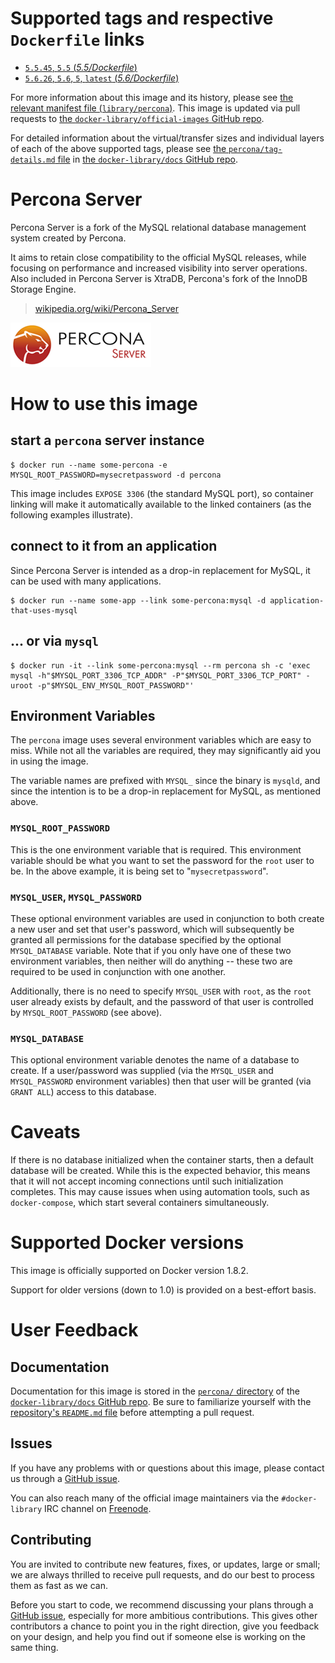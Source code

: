 # Supported tags and respective `Dockerfile` links

-	[`5.5.45`, `5.5` (*5.5/Dockerfile*)](https://github.com/docker-library/percona/blob/301bc073bee3e7e89fd96edd324581aabe3b3b73/5.5/Dockerfile)
-	[`5.6.26`, `5.6`, `5`, `latest` (*5.6/Dockerfile*)](https://github.com/docker-library/percona/blob/0c94823a5a41d31cbcb4392b85aaf5c00ecf5671/5.6/Dockerfile)

For more information about this image and its history, please see [the relevant manifest file (`library/percona`)](https://github.com/docker-library/official-images/blob/master/library/percona). This image is updated via pull requests to [the `docker-library/official-images` GitHub repo](https://github.com/docker-library/official-images).

For detailed information about the virtual/transfer sizes and individual layers of each of the above supported tags, please see [the `percona/tag-details.md` file](https://github.com/docker-library/docs/blob/master/percona/tag-details.md) in [the `docker-library/docs` GitHub repo](https://github.com/docker-library/docs).

# Percona Server

Percona Server is a fork of the MySQL relational database management system created by Percona.

It aims to retain close compatibility to the official MySQL releases, while focusing on performance and increased visibility into server operations. Also included in Percona Server is XtraDB, Percona's fork of the InnoDB Storage Engine.

> [wikipedia.org/wiki/Percona_Server](https://en.wikipedia.org/wiki/Percona_Server)

![logo](https://raw.githubusercontent.com/docker-library/docs/master/percona/logo.png)

# How to use this image

## start a `percona` server instance

```console
$ docker run --name some-percona -e MYSQL_ROOT_PASSWORD=mysecretpassword -d percona
```

This image includes `EXPOSE 3306` (the standard MySQL port), so container linking will make it automatically available to the linked containers (as the following examples illustrate).

## connect to it from an application

Since Percona Server is intended as a drop-in replacement for MySQL, it can be used with many applications.

```console
$ docker run --name some-app --link some-percona:mysql -d application-that-uses-mysql
```

## ... or via `mysql`

```console
$ docker run -it --link some-percona:mysql --rm percona sh -c 'exec mysql -h"$MYSQL_PORT_3306_TCP_ADDR" -P"$MYSQL_PORT_3306_TCP_PORT" -uroot -p"$MYSQL_ENV_MYSQL_ROOT_PASSWORD"'
```

## Environment Variables

The `percona` image uses several environment variables which are easy to miss. While not all the variables are required, they may significantly aid you in using the image.

The variable names are prefixed with `MYSQL_` since the binary is `mysqld`, and since the intention is to be a drop-in replacement for MySQL, as mentioned above.

### `MYSQL_ROOT_PASSWORD`

This is the one environment variable that is required. This environment variable should be what you want to set the password for the `root` user to be. In the above example, it is being set to "`mysecretpassword`".

### `MYSQL_USER`, `MYSQL_PASSWORD`

These optional environment variables are used in conjunction to both create a new user and set that user's password, which will subsequently be granted all permissions for the database specified by the optional `MYSQL_DATABASE` variable. Note that if you only have one of these two environment variables, then neither will do anything -- these two are required to be used in conjunction with one another.

Additionally, there is no need to specify `MYSQL_USER` with `root`, as the `root` user already exists by default, and the password of that user is controlled by `MYSQL_ROOT_PASSWORD` (see above).

### `MYSQL_DATABASE`

This optional environment variable denotes the name of a database to create. If a user/password was supplied (via the `MYSQL_USER` and `MYSQL_PASSWORD` environment variables) then that user will be granted (via `GRANT ALL`) access to this database.

# Caveats

If there is no database initialized when the container starts, then a default database will be created. While this is the expected behavior, this means that it will not accept incoming connections until such initialization completes. This may cause issues when using automation tools, such as `docker-compose`, which start several containers simultaneously.

# Supported Docker versions

This image is officially supported on Docker version 1.8.2.

Support for older versions (down to 1.0) is provided on a best-effort basis.

# User Feedback

## Documentation

Documentation for this image is stored in the [`percona/` directory](https://github.com/docker-library/docs/tree/master/percona) of the [`docker-library/docs` GitHub repo](https://github.com/docker-library/docs). Be sure to familiarize yourself with the [repository's `README.md` file](https://github.com/docker-library/docs/blob/master/README.md) before attempting a pull request.

## Issues

If you have any problems with or questions about this image, please contact us through a [GitHub issue](https://github.com/docker-library/percona/issues).

You can also reach many of the official image maintainers via the `#docker-library` IRC channel on [Freenode](https://freenode.net).

## Contributing

You are invited to contribute new features, fixes, or updates, large or small; we are always thrilled to receive pull requests, and do our best to process them as fast as we can.

Before you start to code, we recommend discussing your plans through a [GitHub issue](https://github.com/docker-library/percona/issues), especially for more ambitious contributions. This gives other contributors a chance to point you in the right direction, give you feedback on your design, and help you find out if someone else is working on the same thing.
